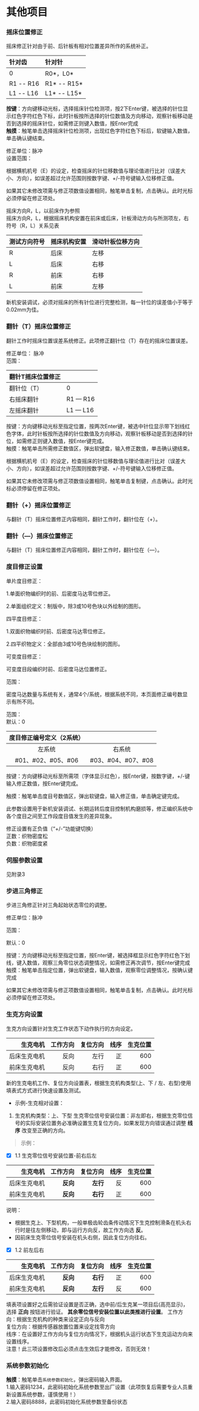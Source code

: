 # 其他项目

### 摇床位置修正

摇床修正针对由于前、后针板有相对位置差异所作的系统补正。

| 针对齿 | 针对针 |
| :--- | :--- |
| 0 | R0\*，L0\* |
| R1 --  R16 | R1\* -- R15\* |
| L1 -- L16 | L1\* -- L15\* |

**按键**：方向键移动光标，选择摇床针位检测项，按2下Enter键，被选择的针位显示红色字符红色下标，此时针板按所选择的针位数值及方向移动，观察针板移动是否到选择的摇床针位，如需修正则键入数值，按Enter完成  
**触摸**：触笔单击选择摇床针位检测项，出现红色字符红色下标后，软键输入数值，单击确认键结束。

修正单位：脉冲  
设置范围：

根据横机机号（E）的设定，检查摇床的针位移数值与理论值进行比对（误差大小、方向），如误差超过允许范围则按数字键、+/-符号键输入位移修正值。

如果其它未修改项需与修正项数值设置相同，触笔单击复制，点击确认。此时光标必须停留在修正项处。

摇床方向R，L，以前床作为参照  
摇床方向R，L，根据摇床机构安置在前床或后床，针板滑动方向与所测项左，右符号（R，L）关系见表

| 测试方向符号 | 摇床机构安置 | 滑动针板位移方向 |
| :--- | :--- | :--- |
| R | 后床 | 左移 |
| L | 后床 | 右移 |
| R | 前床 | 右移 |
| L | 前床 | 左移 |

新机安装调试，必须对摇床的所有针位进行完整检测，每一针位的误差值小于等于0.02mm为佳。

### 翻针（T）摇床位置修正

翻针工作时摇床位置误差系统修正。此项修正翻针位（T）存在的摇床位置误差。

修正单位： 脉冲  
范围：

| 翻针T摇床位置修正 |  |
| :--- | :--- |
| 翻针位（T） | 0 |
| 右摇床翻针 | R1 — R16 |
| 左摇床翻针 | L1 — L16 |

按键：方向键移动光标至指定位置，按两次Enter键，被选中针位显示带下划线红色字体，此时针板按所选择的针位数值及方向移动，观察针板移动是否到选择的针位，如需修正则键入数值，按Enter键完成。  
触摸：触笔单击所需修正数值区，弹出软键盘，输入修正数值，单击确认键结束。

根据横机机号（E）的设定，检查摇床的针位移数值与理论值进行比对（误差大小、方向），如误差超过允许范围则按数字键、+/-符号键输入位移修正值。

如果其它未修改项需与修正项数值设置相同，触笔单击复制键，点击确认。此时光标必须停留在修正项处。

### 翻针（+）摇床位置修正

与翻针（T）摇床位置修正内容相同，翻针工作时，翻针位在（+）。

### 翻针（—）摇床位置修正

与翻针（T）摇床位置修正内容相同，翻针工作时，翻针位在（—）。

### 度目修正设置

单片度目修正：

1.单面织物编织时的前、后密度马达零位修正。

2.单面组织定义：制版中，除3或10号色块以外绘制的图形。

四平度目修正：

1.双面织物编织时前、后密度马达零位修正。

2.四平织物定义：全部由3或10号色块绘制的图形。

可变度目修正：

可变度目段编织时前、后密度马达位置修正。

范围：

密度马达数量与系统有关，通常4个/系统，根据系统不同，本页面修正编号数显示有所不同。

范围：   
默认：0  


| 度目修正编号定义（2系统） |  |
| :---: | :---: |
| 左系统 | 右系统 |
| \#01、\#02、\#05、\#06 | \#03、\#04、\#07、\#08 |

按键：方向键移动光标至所需项（字体显示红色），按Enter键，按数字键，+/-键输入修正数值，按Enter键完成。

触摸：触笔单击度目号数值区，弹出软键盘，输入修正值，单击确定键完成。

此参数设置用于新机安装调试、长期运转后度目控制机构磨损等，修正编织系统中各个度目之间至工作段度目值发生的差异现象。

修正设置有正负值（“+/-”功能键切换）  
正数：织物密度松  
负数：织物密度紧

### 伺服参数设置

见附录3

### 步进三角修正

步进三角修正针对三角起始状态零位的调整。

修正单位：脉冲

范围：

默认：0

按键：方向键移动光标至指定位置，按Enter键，被选择框显示红色字符红色下划线，键入数值，观察三角零位状态调整情况，如需修正再次调节，按Enter键完成  
触摸：触笔单击指定位置，弹出软键盘，输入数值，观察零位调整情况，按确认键  
完成

如果其它未修改项需与修正项数值设置相同，触笔单击复制，点击确认。此时光标必须停留在修正项处。

### 生克方向设置

生克方向设置针对生克工作状态下动作执行的方向设定。

生克电机 | 工作方向 | 复位方向 | 线序 | 生克位置
---:|---:|---:|---:|---:
后床生克电机 | 反向 | 左行 | 正 | 600
前床生克电机 | 反向 | 右行 | 正 | 600

新的生克电机工作、复位方向设置表，根据生克机构类型(上、下 / 左、右型)使用填表式方式进行快速设置及测试。

* 示例-生克相对设置：

1. 生克机构类型：上、下型
生克零位信号安装位置：非左即右，根据生克零位信号的实际安装位置务必准确设置生克复位方向，如果发现方向错误通过调整 **线序** 改变至正确的方向。
> 示例：
- [x] 1.1 生克零位信号安装位置-前右后左

生克电机 | 工作方向 | 复位方向 | 线序 | 生克位置
---:|---:|---:|---:|---:
后床生克电机 | **反向** | **左行** | 反 | 600
前床生克电机 | **反向** | **右行** | 正 | 600

说明：
* 根据生克上、下型机构，一般单极齿轮齿条传动情况下生克控制滑条在机头右行时是往左侧移动，即与运行方向反，故工作方向选 **反**。
* 因前床生克零位信号安装在机头右侧，因此复位方向往右。

- [x] 1.2 前左后右

生克电机 | 工作方向 | 复位方向 | 线序 | 生克位置
---:|---:|---:|---:|---:
后床生克电机 | **反向** | **右行** | 正 | 600
前床生克电机 | **反向** | **左行** | 反 | 600

填表项设置好之后需验证设置是否正确，选中前/后生克某一项目后(高亮显示)，选择 **正向** 按钮进行验证。
**其余零位信号安装位置以此类推进行设置**。
工作方向：根据生克机构的种类来设定正向与反向  
复位方向：根据传感器放置位置来设定找零方向  
线序：在设置好工作方向与复位方向情况下，根据机头运行状态下生克运动方向来设置线序。  
注意！此三项设置修改后必须点击生效后才能修改，否则无效！

### 系统参数初始化

**触摸**：触笔单击`系统参数初始化`，弹出密码输入界面。  
           1.输入密码1234，此密码初始化系统参数至出厂设置（此项恢复后需要专业人员重新设置系统参数，谨慎使用！）  
           2.输入密码8888，此密码初始化系统参数至备份状态

